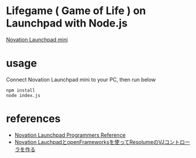 # Lifegame ( Game of Life ) on Launchpad with Node.js

[Novation Launchpad mini](http://us.novationmusic.com/launch/launchpad-mini)

# usage

Connect Novation Launchpad mini to your PC, then run below

```shell
npm install
node index.js
```

# references

* [Novation Launchpad Programmers Reference](https://github.com/Granjow/launchpad-mini/blob/master/doc/launchpad-programmers-reference.pdf)
* [Novation LauchpadとopenFrameworksを使ってResolumeのVJコントローラを作る](http://artteknika.hatenablog.com/entry/2016/09/30/224118)
